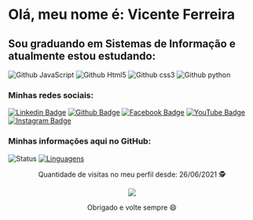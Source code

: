
# Olá, meu nome é: Vicente Ferreira
## Sou graduando em Sistemas de Informação e atualmente estou estudando:
![Github JavaScript](https://img.shields.io/badge/JavaScript-F7DF1E?style=for-the-badge&logo=javascript&logoColor=black)
![Github Html5](https://img.shields.io/badge/HTML5-E34F26?style=for-the-badge&logo=html5&logoColor=white)
![Github css3](https://img.shields.io/badge/CSS3-1572B6?style=for-the-badge&logo=css3&logoColor=white)
![Github python](https://img.shields.io/badge/Python-14354C?style=for-the-badge&logo=python&logoColor=white)


### Minhas redes sociais:
[![Linkedin Badge](https://img.shields.io/badge/LinkedIn-0077B5?style=for-the-badge&logo=linkedin&logoColor=white&link=https://www.linkedin.com/in/vfreinaldo/)](https://www.linkedin.com/in/vfreinaldo/)
[![Github Badge](https://img.shields.io/badge/GitHub-100000?style=for-the-badge&logo=github&logoColor=white&link=https://github.com//vfreinaldo/)](https://github.com/vfreinaldo)
[![Facebook Badge](https://img.shields.io/badge/Facebook-1877F2?style=for-the-badge&logo=facebook&logoColor=white&link=)](https://www.facebook.com/vfreinaldo/)
[![YouTube Badge](https://img.shields.io/badge/YouTube-FF0000?style=for-the-badge&logo=youtube&logoColor=white&link=https://www.youtube.com/channel/UCgK4h8kV3RBWict0L6uzFAw)](https://www.youtube.com/channel/vfreinaldo)
[![Instagram Badge](https://img.shields.io/badge/Instagram-E4405F?style=for-the-badge&logo=instagram&logoColor=white&link=https://www.instagram.com/vfreinaldo/)](https://www.instagram.com/vfreinaldo/)


### Minhas informações aqui no GitHub:
![Status](https://github-readme-stats.vercel.app/api?username=vfreinaldo) [![Linguagens](https://github-readme-stats.vercel.app/api/top-langs/?username=vfreinaldo&layout=compact)](https://github.com/vfreinaldo/github-readme-stats)


<p align="center">
 Quantidade de visitas no meu perfil desde: 26/06/2021 🕵️ <br></p>
<p align="center"> 
   <img alingn="center" src="https://profile-counter.glitch.me/vfreinaldo/count.svg" /></p>
<p align="center">
Obrigado e volte sempre 😄
</p>
